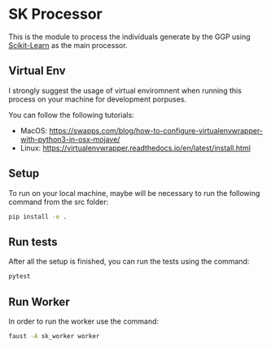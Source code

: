 # SK Processor

This is the module to process the individuals generate by the GGP using 
[Scikit-Learn](https://scikit-learn.org/) as the main processor.

## Virtual Env

I strongly suggest the usage of virtual enviromnent when running this process
on your machine for development porpuses.

You can follow the following tutorials:

- MacOS: https://swapps.com/blog/how-to-configure-virtualenvwrapper-with-python3-in-osx-mojave/
- Linux: https://virtualenvwrapper.readthedocs.io/en/latest/install.html

## Setup

To run on your local machine, maybe will be necessary to run the following command from the src folder:

```bash
pip install -e .
```

## Run tests

After all the setup is finished, you can run the tests using the command: 

```bash
pytest
```

## Run Worker

In order to run the worker use the command:

```bash
faust -A sk_worker worker
